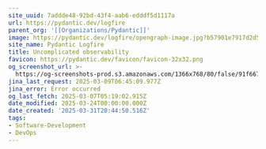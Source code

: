 ```yaml
---
site_uuid: 7addde48-92bd-43f4-aab6-edddf5d1117a
url: https://pydantic.dev/logfire
parent_org: '[[Organizations/Pydantic]]'
image: https://pydantic.dev/logfire/opengraph-image.jpg?b57901e7917d2d58
site_name: Pydantic Logfire
title: Uncomplicated observability
favicon: https://pydantic.dev/favicon/favicon-32x32.png
og_screenshot_url: >-
  https://og-screenshots-prod.s3.amazonaws.com/1366x768/80/false/91f667ee67e6ae074f59748e1f2ecb195cad064afd4b060fe636dd8c86a4adb5.jpeg
jina_last_request: 2025-03-09T06:45:09.977Z
jina_error: Error occurred
og_last_fetch: 2025-03-07T05:19:02.915Z
date_modified: 2025-03-24T00:00:00.000Z
date_created: '2025-03-31T20:44:50.516Z'
tags:
- Software-Development
- DevOps
---
```












